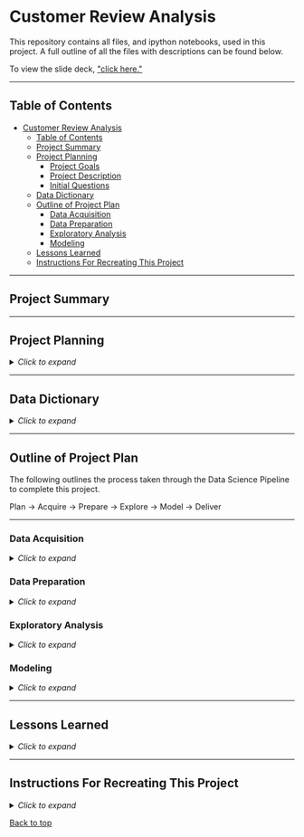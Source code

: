 # Customer Review Analysis

This repository contains all files, and ipython notebooks, used in this project. A full outline of all the files with descriptions can be found below.

To view the slide deck, ["click here."]() 


___

## Table of Contents

- [Customer Review Analysis](#customer-review-analysis)
  - [Table of Contents](#table-of-contents)
  - [Project Summary](#project-summary)
  - [Project Planning](#project-planning)
    - [Project Goals](#project-goals)
    - [Project Description](#project-description)
    - [Initial Questions](#initial-questions)
  - [Data Dictionary](#data-dictionary)
  - [Outline of Project Plan](#outline-of-project-plan)
    - [Data Acquisition](#data-acquisition)
    - [Data Preparation](#data-preparation)
    - [Exploratory Analysis](#exploratory-analysis)
    - [Modeling](#modeling)
  - [Lessons Learned](#lessons-learned)
  - [Instructions For Recreating This Project](#instructions-for-recreating-this-project)

___

## Project Summary



___

## Project Planning

<details><summary><i>Click to expand</i></summary>

### Project Goals



### Project Description



### Initial Questions



</details>

___

## Data Dictionary

<details><summary><i>Click to expand</i></summary>


| Variable              | Meaning      |
| --------------------- | ------------ |
|Hotel_Address| Address of hotel.|
|Review_Date| Date when reviewer posted the corresponding review.|
|Average_Score| Average Score of the hotel, calculated based on the latest comment in the last year.|
|Hotel_Name| Name of Hotel|
|Reviewer_Nationality| Nationality of Reviewer|
|Negative_Review| Negative Review the reviewer gave to the hotel. If the reviewer does not give the negative review, then it should be| 'No Negative'|
|ReviewTotalNegativeWordCounts| Total number of words in the negative review.|
|Positive_Review| Positive Review the reviewer gave to the hotel. If the reviewer does not give the negative review, then it should be| 'No Positive'|
|ReviewTotalPositiveWordCounts| Total number of words in the positive review.|
|Reviewer_Score| Score the reviewer has given to the hotel, based on his/her experience|
|TotalNumberofReviewsReviewerHasGiven| Number of Reviews the reviewers has given in the past.|
|TotalNumberof_Reviews| Total number of valid reviews the hotel has.|
|Tags| Tags reviewer gave the hotel.|
|Days_Since_Review| Duration between the review date and scrape date.|
|Additional_Numberof_Scoring| This number indicates how many valid scores without review in there.|
|lat| Latitude of the hotel|
|lng| longtitude of the hotel|

</details>

___

## Outline of Project Plan

The following outlines the process taken through the Data Science Pipeline to complete this project.

Plan &#8594; Acquire &#8594; Prepare &#8594; Explore &#8594; Model &#8594; Deliver

---
### Data Acquisition

<details><summary><i>Click to expand</i></summary>

Instructions to acquire data.
1. pip install kaggle
2. Log-in to Kaggle (or sign up)
3. Navigate to your Account page (click top-right profile picture)
4. API section on the Kaggle Account page.
5. Scroll down to the API section and click Create New API Token
6. Save kaggle.json to the file path displayed in the OSError message given when attempting to import kaggle
**Acquisition Files:**



**Steps Taken:**



</details>

### Data Preparation

<details><summary><i>Click to expand</i></summary>

**Preparation Files:**

- prepare.ipynb: Contains instructions for preparing the data and testing the prepare.py module.
- prepare.py: Contains functions used for preparing the readme's for exploration and modeling.
- preprocessing.py: Contains functions used for preprocessing data for exploration and modeling such as splitting data.

**Steps Taken:**



</details>

### Exploratory Analysis

<details><summary><i>Click to expand</i></summary>

**Exploratory Analysis Files:**

- explore.ipynb: Contains all steps taken and decisions made in the exploration phase with key takeaways.
- explore.py: Contains functions used for producing visualizations and conducting statistical tests in the final report notebook.

**Steps Taken:**

- First the data is split into three datasets: train, validate, and test. The training dataset is explored in the explore notebook and used later for training machine learning models. The validate and test datasets are used as unseen data to determine how the machine learning models perform on unseen data.


</details>

### Modeling

<details><summary><i>Click to expand</i></summary>

**Modeling Files:**

- model.ipynb: Contains all steps taken and decisions made in the modeling phase with key takeaways.
- model.py: Modeling procedures functionized for final report.

**Steps Taken:**



</details>

___

## Lessons Learned

<details><summary><i>Click to expand</i></summary>



**Next Steps:**


</details>

___

## Instructions For Recreating This Project

<details><summary><i>Click to expand</i></summary>

1. Clone this repository into your local machine using the following command:
    
```bash
git clone git@github.com:InPersonAnalysis/customer_review_capstone.git
```
2. Run the Kaggle API Command to download  
    
```bash
kaggle datasets download -d jiashenliu/515k-hotel-reviews-data-in-europe

((See acquisition instructions if this command doesn't work))
``` 
3. Unzip the archive.zip file that is created to get the csv file
    
4. You will need Natural Language Tool Kit (NLKT), Pandas, Numpy, Matplotlib, Seaborn, and SKLearn installed on your machine.

5. Now you can start a Jupyter Notebook session and execute the code blocks in the `final_report.ipynb` notebook.


</details>

[Back to top](#customer-review-analysis)
